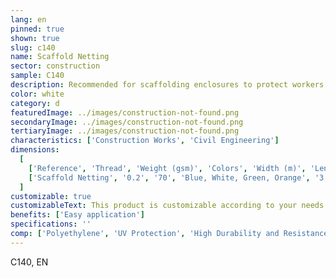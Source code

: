 ```yaml
---
lang: en
pinned: true
shown: true
slug: c140
name: Scaffold Netting
sector: construction
sample: C140
description: Recommended for scaffolding enclosures to protect workers from material projections, such as paints and dust. It also controls the passage of solar radiation, significantly reducing it, and protects against direct wind action.
color: white
category: d
featuredImage: ../images/construction-not-found.png
secondaryImage: ../images/construction-not-found.png
tertiaryImage: ../images/construction-not-found.png
characteristics: ['Construction Works', 'Civil Engineering']
dimensions:
  [
    ['Reference', 'Thread', 'Weight (gsm)', 'Colors', 'Width (m)', 'Length (m)'],
    ['Scaffold Netting', '0.2', '70', 'Blue, White, Green, Orange', '3', '100'],
  ]
customizable: true
customizableText: This product is customizable according to your needs. Contact us for more information.
benefits: ['Easy application']
specifications: ''
comp: ['Polyethylene', 'UV Protection', 'High Durability and Resistance']
---
```


C140, EN
